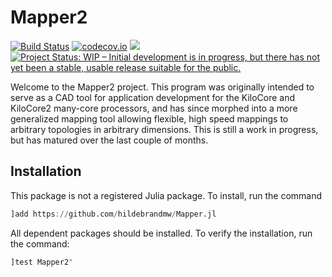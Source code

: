 # Mapper2

[![Build Status](https://travis-ci.org/hildebrandmw/Mapper2.jl.svg?branch=master)](https://travis-ci.org/hildebrandmw/Mapper2.jl)
[![codecov.io](https://codecov.io/gh/hildebrandmw/Mapper2.jl/graphs/badge.svg?branch=master)](https://codecov.io/gh/hildebrandmw/Mapper2.jl)
[![](https://img.shields.io/badge/docs-latest-blue.svg)](https://hildebrandmw.github.io/Mapper2.jl/latest)
[![Project Status: WIP – Initial development is in progress, but there has not yet been a stable, usable release suitable for the public.](https://www.repostatus.org/badges/latest/wip.svg)](https://www.repostatus.org/#wip)


Welcome to the Mapper2 project. This program was originally intended to serve
as a CAD tool for application development for the KiloCore and KiloCore2
many-core processors, and has since morphed into a more generalized mapping
tool allowing flexible, high speed mappings to arbitrary topologies in arbitrary
dimensions. This is still a work in progress, but has matured over the last couple of months.

## Installation

This package is not a registered Julia package. To install, run the command

```julia
]add https://github.com/hildebrandmw/Mapper.jl
```

All dependent packages should be installed. To verify the installation, run
the command:

```julia
]test Mapper2"
```
